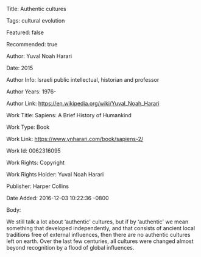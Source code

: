 Title:  Authentic cultures

Tags:   cultural evolution

Featured: false

Recommended: true

Author: Yuval Noah Harari

Date:   2015

Author Info: Israeli public intellectual, historian and professor

Author Years: 1976-

Author Link: https://en.wikipedia.org/wiki/Yuval_Noah_Harari

Work Title: Sapiens: A Brief History of Humankind

Work Type: Book

Work Link: https://www.ynharari.com/book/sapiens-2/

Work Id: 0062316095

Work Rights: Copyright

Work Rights Holder: Yuval Noah Harari

Publisher: Harper Collins

Date Added: 2016-12-03 10:22:36 -0800

Body: 

We still talk a lot about ‘authentic' cultures, but if by ‘authentic' we mean something that developed independently, and that consists of ancient local traditions free of external influences, then there are no authentic cultures left on earth. Over the last few centuries, all cultures were changed almost beyond recognition by a flood of global influences.

